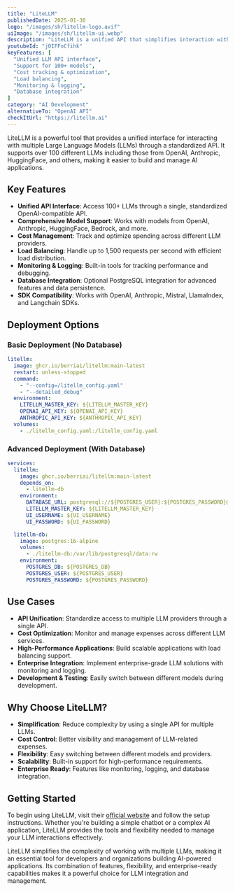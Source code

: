 ```yaml
---
title: "LiteLLM"
publishedDate: 2025-01-30
logo: "/images/sh/litellm-logo.avif"
uiImage: "/images/sh/litellm-ui.webp"
description: "LiteLLM is a unified API that simplifies interaction with 100+ LLMs through a single interface. It provides monitoring, logging, and cost tracking capabilities for AI applications."
youtubeId: "j0IFFoCfihk"
keyFeatures: [
  "Unified LLM API interface",
  "Support for 100+ models",
  "Cost tracking & optimization",
  "Load balancing",
  "Monitoring & logging",
  "Database integration"
]
category: "AI Development"
alternativeTo: "OpenAI API"
checkItUrl: "https://litellm.ai"
---
```


LiteLLM is a powerful tool that provides a unified interface for interacting with multiple Large Language Models (LLMs) through a standardized API. It supports over 100 different LLMs including those from OpenAI, Anthropic, HuggingFace, and others, making it easier to build and manage AI applications.

## Key Features

- **Unified API Interface**: Access 100+ LLMs through a single, standardized OpenAI-compatible API.
- **Comprehensive Model Support**: Works with models from OpenAI, Anthropic, HuggingFace, Bedrock, and more.
- **Cost Management**: Track and optimize spending across different LLM providers.
- **Load Balancing**: Handle up to 1,500 requests per second with efficient load distribution.
- **Monitoring & Logging**: Built-in tools for tracking performance and debugging.
- **Database Integration**: Optional PostgreSQL integration for advanced features and data persistence.
- **SDK Compatibility**: Works with OpenAI, Anthropic, Mistral, LlamaIndex, and Langchain SDKs.

## Deployment Options

### Basic Deployment (No Database)
```yaml
litellm:
  image: ghcr.io/berriai/litellm:main-latest
  restart: unless-stopped
  command:
    - "--config=/litellm_config.yaml"
    - "--detailed_debug"
  environment:
    LITELLM_MASTER_KEY: ${LITELLM_MASTER_KEY}
    OPENAI_API_KEY: ${OPENAI_API_KEY}
    ANTHROPIC_API_KEY: ${ANTHROPIC_API_KEY}
  volumes:
    - ./litellm_config.yaml:/litellm_config.yaml
```

### Advanced Deployment (With Database)
```yaml
services:
  litellm:
    image: ghcr.io/berriai/litellm:main-latest
    depends_on:
      - litellm-db
    environment:
      DATABASE_URL: postgresql://${POSTGRES_USER}:${POSTGRES_PASSWORD}@litellm-db:5432/${POSTGRES_DB}
      LITELLM_MASTER_KEY: ${LITELLM_MASTER_KEY}
      UI_USERNAME: ${UI_USERNAME}
      UI_PASSWORD: ${UI_PASSWORD}

  litellm-db:
    image: postgres:16-alpine
    volumes:
      - ./litellm-db:/var/lib/postgresql/data:rw
    environment:
      POSTGRES_DB: ${POSTGRES_DB}
      POSTGRES_USER: ${POSTGRES_USER}
      POSTGRES_PASSWORD: ${POSTGRES_PASSWORD}
```

## Use Cases

- **API Unification**: Standardize access to multiple LLM providers through a single API.
- **Cost Optimization**: Monitor and manage expenses across different LLM services.
- **High-Performance Applications**: Build scalable applications with load balancing support.
- **Enterprise Integration**: Implement enterprise-grade LLM solutions with monitoring and logging.
- **Development & Testing**: Easily switch between different models during development.

## Why Choose LiteLLM?

- **Simplification**: Reduce complexity by using a single API for multiple LLMs.
- **Cost Control**: Better visibility and management of LLM-related expenses.
- **Flexibility**: Easy switching between different models and providers.
- **Scalability**: Built-in support for high-performance requirements.
- **Enterprise Ready**: Features like monitoring, logging, and database integration.

## Getting Started

To begin using LiteLLM, visit their [official website](https://litellm.ai) and follow the setup instructions. Whether you're building a simple chatbot or a complex AI application, LiteLLM provides the tools and flexibility needed to manage your LLM interactions effectively.

LiteLLM simplifies the complexity of working with multiple LLMs, making it an essential tool for developers and organizations building AI-powered applications. Its combination of features, flexibility, and enterprise-ready capabilities makes it a powerful choice for LLM integration and management.

